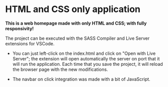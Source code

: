 # HTML and CSS only application
**This is a web homepage made with only HTML and CSS; with fully responsivity!**

The project can be executed with the SASS Compiler and Live Server extensions for VSCode.

- You can just left-click on the index.html and click on "Open with Live Server"; the extension will open automatically the server on port that it will run the application. Each time that you save the project, it will reload the browser page with the new modifications.

- The navbar on click integration was made with a bit of JavaScript.